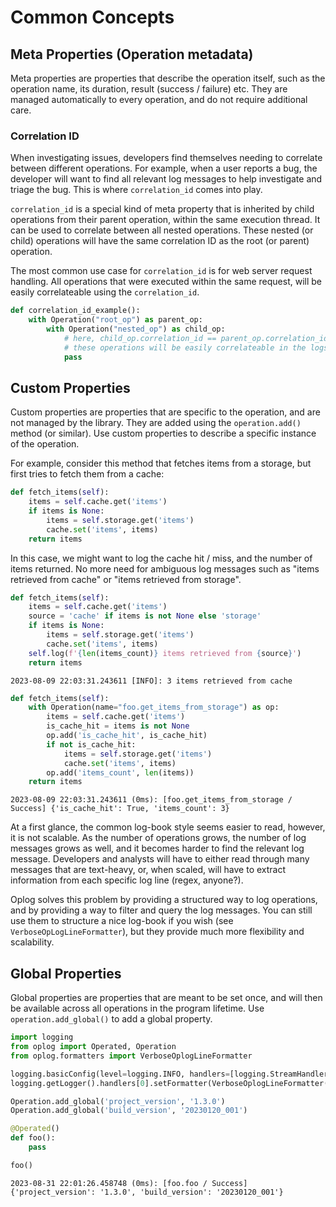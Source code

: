 # Common Concepts

## Meta Properties (Operation metadata)

Meta properties are properties that describe the operation itself, such as the operation name, its duration, result (success / failure) etc.
They are managed automatically to every operation, and do not require additional care.

### Correlation ID

When investigating issues, developers find themselves needing to correlate between different operations. For example, when a user reports a bug, the developer will want to find all relevant log messages to help investigate and triage the bug. This is where `correlation_id` comes into play.

`correlation_id` is a special kind of meta property that is inherited by child operations from their parent operation, within the same execution thread. It can be used to correlate between all nested operations. These nested (or child) operations will have the same correlation ID as the root (or parent) operation.

The most common use case for `correlation_id` is for web server request handling. All operations that were executed within the same request, will be easily correlateable using the `correlation_id`.

``` py linenums="1" title="Correlation ID example"
def correlation_id_example():
    with Operation("root_op") as parent_op:
        with Operation("nested_op") as child_op:
            # here, child_op.correlation_id == parent_op.correlation_id
            # these operations will be easily correlateable in the logs
            pass
```

## Custom Properties

Custom properties are properties that are specific to the operation, and are not managed by the library. They are added using the `operation.add()` method (or similar).
Use custom properties to describe a specific instance of the operation.

For example, consider this method that fetches items from a storage, but first tries to fetch them from a cache:

``` py linenums="1" title="Item Fetching Example"
def fetch_items(self):
    items = self.cache.get('items')
    if items is None:
        items = self.storage.get('items')
        cache.set('items', items)
    return items
```

In this case, we might want to log the cache hit / miss, and the number of items returned. No more need for ambiguous log messages such as "items retrieved from cache" or "items retrieved from storage".

``` py linenums="1" title="Naive logging of cache hit / miss" hl_lines="3 7"
def fetch_items(self):
    items = self.cache.get('items')
    source = 'cache' if items is not None else 'storage'
    if items is None:
        items = self.storage.get('items')
        cache.set('items', items)
    self.log(f'{len(items_count)} items retrieved from {source}')
    return items
```

``` title="Output Example"
2023-08-09 22:03:31.243611 [INFO]: 3 items retrieved from cache
```

``` py linenums="1" title="Doing it the oplog way" hl_lines="2 5 9"
def fetch_items(self):
    with Operation(name="foo.get_items_from_storage") as op:
        items = self.cache.get('items')
        is_cache_hit = items is not None
        op.add('is_cache_hit', is_cache_hit)
        if not is_cache_hit:
            items = self.storage.get('items')
            cache.set('items', items)
        op.add('items_count', len(items))
    return items
```

``` title="Output Example"
2023-08-09 22:03:31.243611 (0ms): [foo.get_items_from_storage / Success] {'is_cache_hit': True, 'items_count': 3}
```

At a first glance, the common log-book style seems easier to read, however, it is not scalable. As the number of operations grows, the number of log messages grows as well, and it becomes harder to find the relevant log message.
Developers and analysts will have to either read through many messages that are text-heavy, or, when scaled, will have to extract information from each specific log line (regex, anyone?).

Oplog solves this problem by providing a structured way to log operations, and by providing a way to filter and query the log messages. You can still use them to structure a nice log-book if you wish (see `VerboseOpLogLineFormatter`), but they provide much more flexibility and scalability.

## Global Properties

Global properties are properties that are meant to be set once, and will then be available across all operations in the program lifetime.
Use `operation.add_global()` to add a global property.

``` py linenums="1" hl_lines="8 9"
import logging
from oplog import Operated, Operation
from oplog.formatters import VerboseOplogLineFormatter

logging.basicConfig(level=logging.INFO, handlers=[logging.StreamHandler()])
logging.getLogger().handlers[0].setFormatter(VerboseOplogLineFormatter())

Operation.add_global('project_version', '1.3.0')
Operation.add_global('build_version', '20230120_001')

@Operated()
def foo():
    pass

foo()
```
    
``` title="Output"
2023-08-31 22:01:26.458748 (0ms): [foo.foo / Success] {'project_version': '1.3.0', 'build_version': '20230120_001'}
```